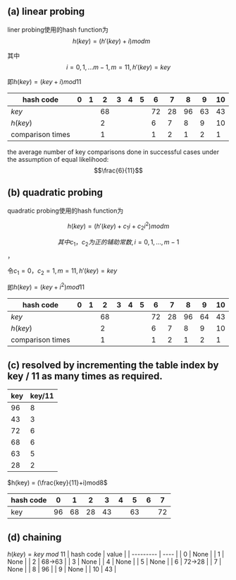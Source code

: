 ## (a) linear probing

liner probing使用的hash function为
$$h(key) = (h'(key)+i)modm\qquad $$

其中$$i = 0,1,...m-1,m = 11,h'(key) = key$$

即$h(key) = (key+i)mod11$

| hash code        | 0    | 1    | 2    | 3    | 4    | 5    | 6    | 7    | 8    | 9    | 10   |
| ---------------- | ---- | ---- | ---- | ---- | ---- | ---- | ---- | ---- | ---- | ---- | ---- |
| $key$            |      |      | 68   |      |      |      | 72   | 28   | 96   | 63   | 43   |
| $h(key)$         |      |      | 2    |      |      |      | 6    | 7    | 8    | 9    | 10   |
| comparison times |      |      | 1    |      |      |      | 1    | 2    | 1    | 2    | 1    |


the average number of key comparisons done in successful cases under the assumption of equal likelihood:$$\frac{6}{11}$$



## (b) quadratic probing

quadratic probing使用的hash function为

$$h(key) = (h'(key)+c_1i+c_2i^2)modm$$

$$其中c_1，c_2为正的辅助常数,i = 0,1,...,m-1$$，

令$c_1 = 0，c_2 = 1,m = 11,h'(key)=key$

即$h(key) = (key+i^2)mod11$

| hash code        | 0    | 1    | 2    | 3    | 4    | 5    | 6    | 7    | 8    | 9    | 10   |
| ---------------- | ---- | ---- | ---- | ---- | ---- | ---- | ---- | ---- | ---- | ---- | ---- |
| $key$            |      |      | 68   |      |      |      | 72   | 28   | 96   | 64   | 43   |
| $h(key)$         |      |      | 2    |      |      |      | 6    | 7    | 8    | 9    | 10   |
| comparison times |      |      | 1    |      |      |      | 1    | 2    | 1    | 2    | 1    |



## (c) resolved by incrementing the table index by key / 11 as many times as required.

| key  | key/11 |
| ---- | ------ |
| 96   | 8      |
| 43   | 3      |
| 72   | 6      |
| 68   | 6      |
| 63   | 5      |
| 28   | 2      |

$h(key) = (\frac{key}{11}+i)mod8$

| hash code | 0    | 1    | 2    | 3    | 4    | 5    | 6    | 7    |
| --------- | ---- | ---- | ---- | ---- | ---- | ---- | ---- | ---- |
| key       | 96   | 68   | 28   | 43   |      | 63   |      | 72   |

## (d)  chaining

$h(key) = key\ mod\ 11$
| hash code | value |
| --------- | ---- |
| 0         | None |
| 1         | None |
| 2         | 68$\rightarrow$63 |
| 3         | None |
| 4         | None |
| 5         | None |
| 6         | 72$\rightarrow$28 |
| 7         | None |
| 8         | 96 |
| 9         | None |
| 10         | 43 |
